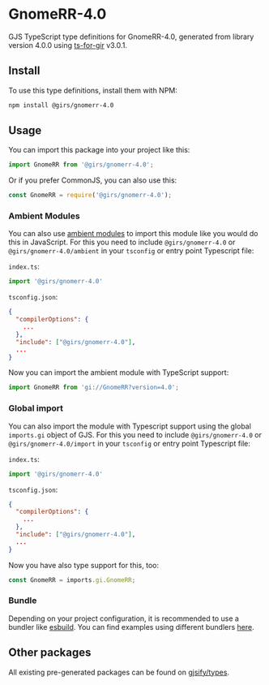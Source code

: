 
# GnomeRR-4.0

GJS TypeScript type definitions for GnomeRR-4.0, generated from library version 4.0.0 using [ts-for-gir](https://github.com/gjsify/ts-for-gir) v3.0.1.


## Install

To use this type definitions, install them with NPM:
```bash
npm install @girs/gnomerr-4.0
```

## Usage

You can import this package into your project like this:
```ts
import GnomeRR from '@girs/gnomerr-4.0';
```

Or if you prefer CommonJS, you can also use this:
```ts
const GnomeRR = require('@girs/gnomerr-4.0');
```

### Ambient Modules

You can also use [ambient modules](https://github.com/gjsify/ts-for-gir/tree/main/packages/cli#ambient-modules) to import this module like you would do this in JavaScript.
For this you need to include `@girs/gnomerr-4.0` or `@girs/gnomerr-4.0/ambient` in your `tsconfig` or entry point Typescript file:

`index.ts`:
```ts
import '@girs/gnomerr-4.0'
```

`tsconfig.json`:
```json
{
  "compilerOptions": {
    ...
  },
  "include": ["@girs/gnomerr-4.0"],
  ...
}
```

Now you can import the ambient module with TypeScript support: 

```ts
import GnomeRR from 'gi://GnomeRR?version=4.0';
```

### Global import

You can also import the module with Typescript support using the global `imports.gi` object of GJS.
For this you need to include `@girs/gnomerr-4.0` or `@girs/gnomerr-4.0/import` in your `tsconfig` or entry point Typescript file:

`index.ts`:
```ts
import '@girs/gnomerr-4.0'
```

`tsconfig.json`:
```json
{
  "compilerOptions": {
    ...
  },
  "include": ["@girs/gnomerr-4.0"],
  ...
}
```

Now you have also type support for this, too:

```ts
const GnomeRR = imports.gi.GnomeRR;
```

### Bundle

Depending on your project configuration, it is recommended to use a bundler like [esbuild](https://esbuild.github.io/). You can find examples using different bundlers [here](https://github.com/gjsify/ts-for-gir/tree/main/examples).

## Other packages

All existing pre-generated packages can be found on [gjsify/types](https://github.com/gjsify/types).

